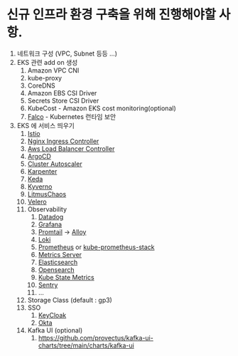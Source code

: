 # 신규 인프라 환경 구축을 위해 진행해야할 사항.

1. 네트워크 구성 (VPC, Subnet 등등 …)
2. EKS 관련 add on 생성
   1. Amazon VPC CNI
   2. kube-proxy
   3. CoreDNS
   4. Amazon EBS CSI Driver
   5. Secrets Store CSI Driver
   6. KubeCost - Amazon EKS cost monitoring(optional)
   7. [Falco](https://aws.amazon.com/ko/blogs/tech/kubernetes-runtime-security-using-amazon-eks-add-on-falco/) - Kubernetes 런타임 보안
3. EKS 에 서비스 띄우기
   1. [Istio](https://github.com/istio/istio/tree/master/manifests/charts)
   2. [Nginx Ingress Controller](https://github.com/kubernetes/ingress-nginx/tree/main/charts/ingress-nginx)
   3. [Aws Load Balancer Controller](https://github.com/kubernetes-sigs/aws-load-balancer-controller/tree/main/helm/aws-load-balancer-controller)
   4. [ArgoCD](https://github.com/argoproj/argo-helm/tree/main/charts/argo-cd)
   5. [Cluster Autoscaler](https://github.com/kubernetes/autoscaler/tree/master/charts/cluster-autoscaler)
   6. [Karpenter](https://github.com/kubernetes-sigs/karpenter)
   7. [Keda](https://github.com/kedacore/keda)
   8. [Kyverno](https://github.com/kyverno/kyverno/)
   9. [LitmusChaos](https://github.com/litmuschaos/litmus)
   10. [Velero](https://github.com/vmware-tanzu/velero)
   11. Observability
       1. [Datadog](https://github.com/DataDog/helm-charts/tree/main/charts)
       2. [Grafana](https://grafana.com/)
       3. [Promtail](https://grafana.com/docs/loki/latest/send-data/promtail/) -> [Alloy](https://grafana.com/docs/alloy/latest/)
       4. [Loki](https://grafana.com/oss/loki/)
       5. [Prometheus](https://prometheus.io/) or [kube-prometheus-stack]([https://prometheus.io/](https://github.com/prometheus-community/helm-charts/tree/main/charts/kube-prometheus-stack))
       7. [Metrics Server](https://github.com/kubernetes-sigs/metrics-server/tree/master/charts/metrics-server)
       8. [Elasticsearch](https://www.elastic.co/kr/elasticsearch)
       9. [Opensearch](https://opensearch.org/)
       10. [Kube State Metrics](https://github.com/kubernetes/kube-state-metrics)
       11. [Sentry](https://github.com/getsentry/)
       12. ...
   12. Storage Class (default : gp3)
   13. SSO
       1. [KeyCloak](https://www.keycloak.org/)
       2. [Okta](https://www.okta.com/kr/)
   14. Kafka UI (optional)
       1. https://github.com/provectus/kafka-ui-charts/tree/main/charts/kafka-ui
